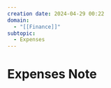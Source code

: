 ```yaml
---
creation date: 2024-04-29 00:22
domain:
  - "[[Finance]]"
subtopic:
  - Expenses
---
```

# Expenses Note

